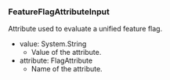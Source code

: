 ### FeatureFlagAttributeInput
Attribute used to evaluate a unified feature flag.

- value: System.String
  - Value of the attribute.
- attribute: FlagAttribute
  - Name of the attribute.
